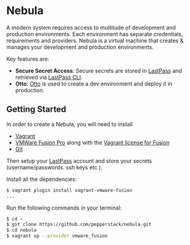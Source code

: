 # Nebula

A modern system requires access to multitude of development and production environments. Each environment has separate
credentials, requirements and providers. Nebula is a virtual machine that creates & manages your development and 
production environments.

Key features are:

* **Secure Secret Access**: Secure secrets are stored in [LastPass](https://lastpass.com/) and retrieved via [LastPass 
  CLI](https://github.com/lastpass/lastpass-cli).
* **Otto**: [Otto](https://ottoproject.io/) is used to create a dev environment and deploy it in production.


Getting Started
----------------

In order to create a Nebula, you will need to install
 
* [Vagrant](https://www.vagrantup.com/downloads.html) 
* [VMWare Fusion Pro](https://www.vmware.com/products/fusion/fusion-evaluation.html) along with the [Vagrant license for Fusion](https://www.vagrantup.com/vmware)
* [Git](https://git-scm.com/book/en/v2/Getting-Started-Installing-Git)

Then setup your [LastPass](https://lastpass.com/) account and store your secrets (username/passwords. ssh keys etc.). 

Install all the dependencies:

```sh
$ vagrant plugin install vagrant-vmware-fusion
...
```

Run the following commands in your terminal:

```sh
$ cd ~
$ git clone https://github.com/pepperstack/nebula.git
$ cd nebula
$ vagrant up --provider vmware_fusion
```